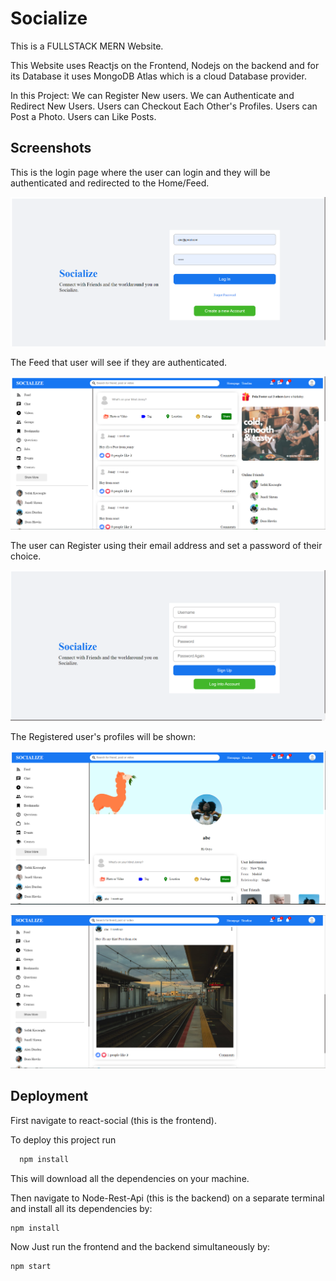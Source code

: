 
# Socialize

This is a FULLSTACK MERN Website.

This Website uses Reactjs on the Frontend, Nodejs on the backend 
and for its Database it uses MongoDB Atlas which is a cloud Database
provider.

In this Project:
  We can Register New users.
  We can Authenticate and Redirect New Users.
  Users can Checkout Each Other's Profiles.
  Users can Post a Photo.
  Users can Like Posts.

## Screenshots

This is the login page where the user can login and they will be authenticated and redirected to the Home/Feed.

![ALT_TEXT](/screenShots/login.PNG)

The Feed that user will see if they are authenticated.

![ALT_TEXT](/screenShots/Feed.PNG)

The user can Register using their email address and set a password of their choice.

![ALT_TEXT](/screenShots/register.PNG)

The Registered user's profiles will be shown:

![ALT_TEXT](/screenShots/Profile.PNG)

![ALT_TEXT](/screenShots/profile%202.PNG)

## Deployment

First navigate to react-social (this is the frontend).

To deploy this project run

```bash
  npm install
```
This will download all the dependencies on your machine.

Then navigate to Node-Rest-Api (this is the backend) on a separate terminal and install 
all its dependencies by:

```bash
npm install
```
Now Just run the frontend and the backend simultaneously by:

```bash
npm start
```


